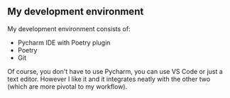## My development environment

My development environment consists of:

- Pycharm IDE with Poetry plugin
- Poetry
- Git

Of course, you don't have to use Pycharm, you can use VS Code or just a text editor. 
However I like it and it integrates neatly with the other two (which are more pivotal to my workflow).